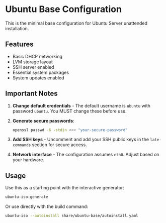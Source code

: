 # Ubuntu Base Configuration

This is the minimal base configuration for Ubuntu Server unattended installation.

## Features

- Basic DHCP networking
- LVM storage layout
- SSH server enabled
- Essential system packages
- System updates enabled

## Important Notes

1. **Change default credentials** - The default username is `ubuntu` with password `ubuntu`. You MUST change these before use.

2. **Generate secure passwords**:
   ```bash
   openssl passwd -6 -stdin <<< "your-secure-password"
   ```

3. **Add SSH keys** - Uncomment and add your SSH public keys in the `late-commands` section for secure access.

4. **Network interface** - The configuration assumes `eth0`. Adjust based on your hardware.

## Usage

Use this as a starting point with the interactive generator:

```bash
ubuntu-iso-generate
```

Or use directly with the build command:

```bash
ubuntu-iso --autoinstall share/ubuntu-base/autoinstall.yaml
```
